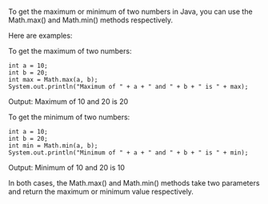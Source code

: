 To get the maximum or minimum of two numbers in Java, you can use the Math.max() and Math.min() methods respectively.

Here are examples:

To get the maximum of two numbers:

```
int a = 10;
int b = 20;
int max = Math.max(a, b);
System.out.println("Maximum of " + a + " and " + b + " is " + max);
```

Output: Maximum of 10 and 20 is 20

To get the minimum of two numbers:

```
int a = 10;
int b = 20;
int min = Math.min(a, b);
System.out.println("Minimum of " + a + " and " + b + " is " + min);
```

Output: Minimum of 10 and 20 is 10

In both cases, the Math.max() and Math.min() methods take two parameters and return the maximum or minimum value respectively.